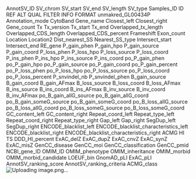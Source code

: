 AnnotSV_ID	SV_chrom	SV_start	SV_end	SV_length	SV_type	Samples_ID	ID	REF	ALT	QUAL	FILTER	INFO	FORMAT	unmakred_GL00434P	Annotation_mode	CytoBand	Gene_name	Closest_left	Closest_right	Gene_count	Tx	Tx_version	Tx_start	Tx_end	Overlapped_tx_length	Overlapped_CDS_length	Overlapped_CDS_percent	Frameshift	Exon_count	Location	Location2	Dist_nearest_SS	Nearest_SS_type	Intersect_start	Intersect_end	RE_gene	P_gain_phen	P_gain_hpo	P_gain_source	P_gain_coord	P_loss_phen	P_loss_hpo	P_loss_source	P_loss_coord	P_ins_phen	P_ins_hpo	P_ins_source	P_ins_coord	po_P_gain_phen	po_P_gain_hpo	po_P_gain_source	po_P_gain_coord	po_P_gain_percent	po_P_loss_phen	po_P_loss_hpo	po_P_loss_source	po_P_loss_coord	po_P_loss_percent	P_snvindel_nb	P_snvindel_phen	B_gain_source	B_gain_coord	B_gain_AFmax	B_loss_source	B_loss_coord	B_loss_AFmax	B_ins_source	B_ins_coord	B_ins_AFmax	B_inv_source	B_inv_coord	B_inv_AFmax	po_B_gain_allG_source	po_B_gain_allG_coord	po_B_gain_someG_source	po_B_gain_someG_coord	po_B_loss_allG_source	po_B_loss_allG_coord	po_B_loss_someG_source	po_B_loss_someG_coord	GC_content_left	GC_content_right	Repeat_coord_left	Repeat_type_left	Repeat_coord_right	Repeat_type_right	Gap_left	Gap_right	SegDup_left	SegDup_right	ENCODE_blacklist_left	ENCODE_blacklist_characteristics_left	ENCODE_blacklist_right	ENCODE_blacklist_characteristics_right	ACMG	HI	TS	DDD_HI_percent	ExAC_delZ	ExAC_dupZ	ExAC_cnvZ	ExAC_synZ	ExAC_misZ	GenCC_disease	GenCC_moi	GenCC_classification	GenCC_pmid	NCBI_gene_ID	OMIM_ID	OMIM_phenotype	OMIM_inheritance	OMIM_morbid	OMIM_morbid_candidate	LOEUF_bin	GnomAD_pLI	ExAC_pLI	AnnotSV_ranking_score	AnnotSV_ranking_criteria	ACMG_class
![Uploading image.png…]()
